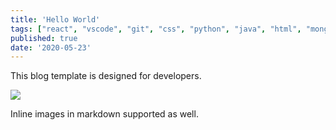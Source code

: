 ```yaml
---
title: 'Hello World'
tags: ["react", "vscode", "git", "css", "python", "java", "html", "mongodb", "graphql", "gatsby", "cpp" ]
published: true
date: '2020-05-23'
---
```


This blog template is designed for developers.

![](../../../src/images/gatsby-icon.png)

Inline images in markdown supported as well.